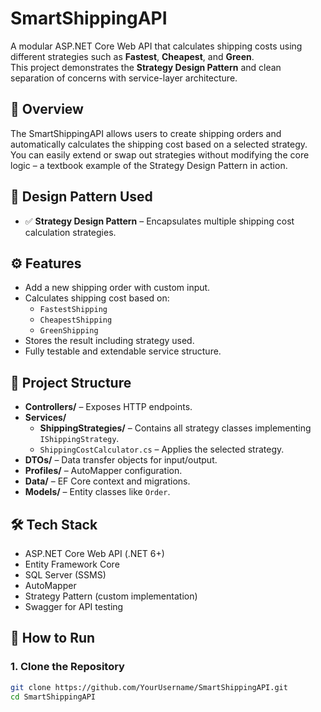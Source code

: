 # SmartShippingAPI

A modular ASP.NET Core Web API that calculates shipping costs using different strategies such as **Fastest**, **Cheapest**, and **Green**.  
This project demonstrates the **Strategy Design Pattern** and clean separation of concerns with service-layer architecture.

## 🚀 Overview

The SmartShippingAPI allows users to create shipping orders and automatically calculates the shipping cost based on a selected strategy.  
You can easily extend or swap out strategies without modifying the core logic – a textbook example of the Strategy Design Pattern in action.

## 🧠 Design Pattern Used

- ✅ **Strategy Design Pattern** – Encapsulates multiple shipping cost calculation strategies.

## ⚙️ Features

- Add a new shipping order with custom input.
- Calculates shipping cost based on:
  - `FastestShipping`
  - `CheapestShipping`
  - `GreenShipping`
- Stores the result including strategy used.
- Fully testable and extendable service structure.

## 📁 Project Structure

- **Controllers/** – Exposes HTTP endpoints.
- **Services/**
  - **ShippingStrategies/** – Contains all strategy classes implementing `IShippingStrategy`.
  - `ShippingCostCalculator.cs` – Applies the selected strategy.
- **DTOs/** – Data transfer objects for input/output.
- **Profiles/** – AutoMapper configuration.
- **Data/** – EF Core context and migrations.
- **Models/** – Entity classes like `Order`.

## 🛠️ Tech Stack

- ASP.NET Core Web API (.NET 6+)
- Entity Framework Core
- SQL Server (SSMS)
- AutoMapper
- Strategy Pattern (custom implementation)
- Swagger for API testing

## 📌 How to Run

### 1. Clone the Repository
```bash
git clone https://github.com/YourUsername/SmartShippingAPI.git
cd SmartShippingAPI
